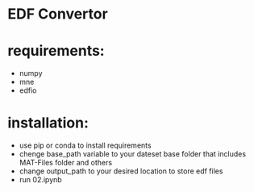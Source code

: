 # EDF Convertor 
# requirements:
- numpy
- mne
- edfio

# installation:
- use pip or conda to install requirements
- chenge base_path variable to your dateset base folder that includes MAT-Files folder and others
- change output_path to your desired location to store edf files
- run 02.ipynb